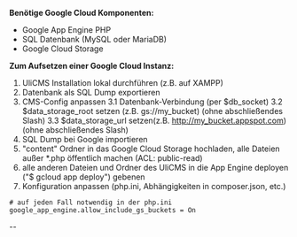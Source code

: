 **Benötige Google Cloud Komponenten:**
* Google App Engine PHP
* SQL Datenbank (MySQL oder MariaDB)
* Google Cloud Storage

**Zum Aufsetzen einer Google Cloud Instanz:**
1. UliCMS Installation lokal durchführen (z.B. auf XAMPP)
2. Datenbank als SQL Dump exportieren
3. CMS-Config anpassen
3.1 Datenbank-Verbindung (per $db_socket)
3.2 $data_storage_root setzen (z.B. gs://my_bucket) (ohne abschließendes Slash)
3.3 $data_storage_url setzen(z.B. http://my_bucket.appspot.com) (ohne abschließendes Slash)
4. SQL Dump bei Google importieren
5. "content" Ordner in das Google Cloud Storage hochladen, alle Dateien außer *.php öffentlich machen (ACL: public-read)
7. alle anderen Dateien und Ordner des UliCMS in die App Engine deployen ("$ gcloud app deploy")
gebenen
8. Konfiguration anpassen (php.ini, Abhängigkeiten in composer.json, etc.)
```
# auf jeden Fall notwendig in der php.ini
google_app_engine.allow_include_gs_buckets = On
```
--


